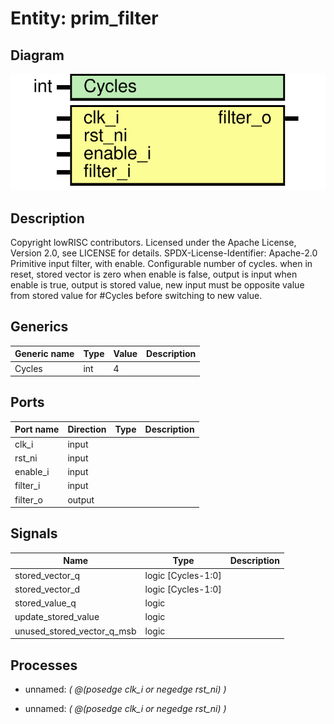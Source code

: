 # Entity: prim_filter
## Diagram
![Diagram](prim_filter.svg "Diagram")
## Description
Copyright lowRISC contributors.
 Licensed under the Apache License, Version 2.0, see LICENSE for details.
 SPDX-License-Identifier: Apache-2.0
 Primitive input filter, with enable.  Configurable number of cycles.
 when in reset, stored vector is zero
 when enable is false, output is input
 when enable is true, output is stored value,
   new input must be opposite value from stored value for
   #Cycles before switching to new value.
 
## Generics
| Generic name | Type | Value | Description |
| ------------ | ---- | ----- | ----------- |
| Cycles       | int  | 4     |             |
## Ports
| Port name | Direction | Type | Description |
| --------- | --------- | ---- | ----------- |
| clk_i     | input     |      |             |
| rst_ni    | input     |      |             |
| enable_i  | input     |      |             |
| filter_i  | input     |      |             |
| filter_o  | output    |      |             |
## Signals
| Name                       | Type               | Description |
| -------------------------- | ------------------ | ----------- |
| stored_vector_q            | logic [Cycles-1:0] |             |
| stored_vector_d            | logic [Cycles-1:0] |             |
| stored_value_q             | logic              |             |
| update_stored_value        | logic              |             |
| unused_stored_vector_q_msb | logic              |             |
## Processes
- unnamed: _( @(posedge clk_i or negedge rst_ni) )_

- unnamed: _( @(posedge clk_i or negedge rst_ni) )_

